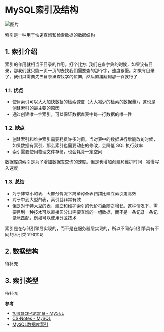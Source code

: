 # MySQL索引及结构

![图片](https://img14.360buyimg.com/img/jfs/t29452/59/686026522/336309/7fa0c92e/5bfaa92bN91aaf166.jpg)

索引是一种用于快速查询和检索数据的数据结构

## 1. 索引介绍

索引的作用就相当于目录的作用。打个比方: 我们在查字典的时候，如果没有目录，那我们就只能一页一页的去找我们需要查的那个字，速度很慢。如果有目录了，我们只需要先去目录里查找字的位置，然后直接翻到那一页就行了

### 1.1. 优点

* 使用索引可以大大加快数据的检索速度（大大减少的检索的数据量），这也是创建索引的最主要的原因
* 通过创建唯一性索引，可以保证数据库表中每一行数据的唯一性

### 1.2. 缺点

* 创建索引和维护索引需要耗费许多时间。当对表中的数据进行增删改的时候，如果数据有索引，那么索引也需要动态的修改，会降低 SQL 执行效率
* 索引需要使用物理文件存储，也会耗费一定空间

数据库的索引是为了增加数据库查询的速度。但是也增加创建和维护时间，减慢写入速度

### 1.3. 总结

* 对于非常小的表、大部分情况下简单的全表扫描比建立索引更高效
* 对于中到大型的表，索引就非常有效
* 但是对于特大型的表，建立和维护索引的代价将会随之增长。这种情况下，需要用到一种技术可以直接区分出需要查询的一组数据，而不是一条记录一条记录地匹配，例如可以使用分区技术

索引是在存储引擎层实现的，而不是在服务器层实现的，所以不同存储引擎具有不同的索引类型和实现

## 2. 数据结构

待补充

<!-- 所以不同的数据库会采用不同的的索引方法:主要是因为内核引擎的不一致,所以数据库在数据结构上算法不一样, 常用的有BTree索引，B+Tree索引，哈希索引，全文索引。MySQL中最常见的两种存储引擎分别是MyISAM和InnoDB，FULLTEXT（全文）索引仅可用于MyISAM和InnoDB，只有memory（内存）存储引擎支持哈希索引。

BTree 的数据结构,从查阅到的数据,类是于二分法进行查找,采用二分法进行查找是非常节省时间的,如果是数据扩大256倍,用二分法查找也只会是原来时间的8倍.

B+Tree索引是BTree 的变种，在B+Tree结构都在经典BTree的基础上，增加了顺序访问指针指向相邻的叶子。因为B+Tree在空间上的处理会比BTree更优化，所以B+Tree更适合实现外部存储索引结构

全文索引

在大量的文本数据中去寻找少量的几个数据,会大大的增加响应时间,所以如果生成全文索引,生成文本单词清单,就快速很多。

哈希索引

哈希索引用索引列的值计算该值的hashCode，然后在hashCode相应的位置查找该值所在行数据的物理位置，使用散列算法，因此访问速度非常 -->

## 3. 索引类型

待补充

<!-- * 主键索引：主键是一种唯一性索引，但它必须指定为 `PRIMARY KEY`，每个表只能有一个主键
* 唯一索引：索引列的所有值都只能出现一次，即必须唯一，值可以为空
* 普通索引：基本的索引类型，值可以为空，没有唯一性的限制
* 全文索引：全文索引的索引类型为 `FULLTEXT`。全文索引可以在 `varchar、char、text` 类型的列上创建，`FULLTEXT` 用于搜索很长一篇文章的时候，效果最好
* 组合索引：指多个字段上创建的索引，只有在查询条件中使用了创建索引时的第一个字段，索引才会被使用 -->

**参考**

* [fullstack-tutorial - MySQL](https://github.com/frank-lam/fullstack-tutorial/blob/master/notes/MySQL.md)
* [CS-Notes - MySQL](https://github.com/CyC2018/CS-Notes/blob/master/notes/MySQL.md)
* [MySQL数据库索引](https://github.com/Snailclimb/JavaGuide/blob/master/docs/database/MySQL%E6%95%B0%E6%8D%AE%E5%BA%93%E7%B4%A2%E5%BC%95.md)
